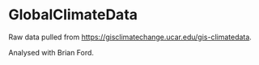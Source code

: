 # GlobalClimateData

Raw data pulled from https://gisclimatechange.ucar.edu/gis-climatedata.

Analysed with Brian Ford.
